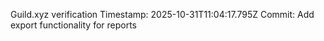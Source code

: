 Guild.xyz verification
Timestamp: 2025-10-31T11:04:17.795Z
Commit: Add export functionality for reports